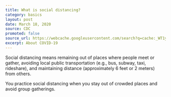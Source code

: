 ```yaml
---
title: What is social distancing?
category: basics
layout: post
date: March 18, 2020
source: CDC
promoted: false
source_url: https://webcache.googleusercontent.com/search?q=cache:_WT1yjb8w94J:https://www.cdc.gov/coronavirus/2019-ncov/about/coping.html+&cd=6&hl=en&ct=clnk&gl=us and https://www.cdc.gov/coronavirus/2019-ncov/travelers/faqs.html
excerpt: About COVID-19
---
```


Social distancing means remaining out of places where people meet or gather, avoiding local public transportation (e.g., bus, subway, taxi, rideshare), and maintaining distance (approximately 6 feet or 2 meters) from others.

You practice social distancing when you stay out of crowded places and avoid group gatherings. 